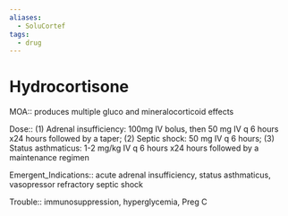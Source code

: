 ```yaml
---
aliases:
  - SoluCortef
tags:
  - drug
---
```

# Hydrocortisone

MOA:: produces multiple gluco and mineralocorticoid effects

Dose:: (1) Adrenal insufficiency: 100mg IV bolus, then 50 mg IV q 6 hours x24 hours followed by a taper; (2) Septic shock: 50 mg IV q 6 hours; (3) Status asthmaticus: 1-2 mg/kg IV q 6 hours x24 hours followed by a maintenance regimen

Emergent_Indications:: acute adrenal insufficiency, status asthmaticus, vasopressor refractory septic shock

Trouble:: immunosuppression, hyperglycemia, Preg C